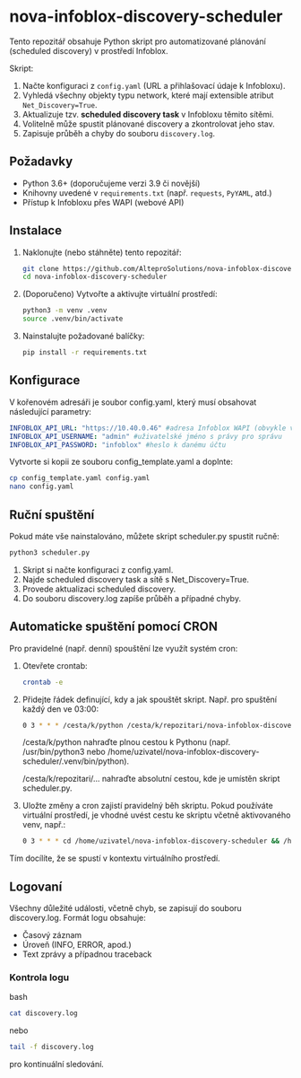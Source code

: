 # nova-infoblox-discovery-scheduler

Tento repozitář obsahuje Python skript pro automatizované plánování (scheduled discovery) v prostředí Infoblox.

Skript:

1. Načte konfiguraci z `config.yaml` (URL a přihlašovací údaje k Infobloxu).
2. Vyhledá všechny objekty typu network, které mají extensible atribut `Net_Discovery=True`.
3. Aktualizuje tzv. **scheduled discovery task** v Infobloxu těmito sítěmi.
4. Volitelně může spustit plánované discovery a zkontrolovat jeho stav.
5. Zapisuje průběh a chyby do souboru `discovery.log`.

## Požadavky

- Python 3.6+ (doporučujeme verzi 3.9 či novější)
- Knihovny uvedené v `requirements.txt` (např. `requests`, `PyYAML`, atd.)
- Přístup k Infobloxu přes WAPI (webové API)

## Instalace

1. Naklonujte (nebo stáhněte) tento repozitář:

    ```bash
    git clone https://github.com/AlteproSolutions/nova-infoblox-discovery-scheduler.git
    cd nova-infoblox-discovery-scheduler
    ```

2. (Doporučeno) Vytvořte a aktivujte virtuální prostředí:

    ```bash
    python3 -m venv .venv
    source .venv/bin/activate
    ```

3. Nainstalujte požadované balíčky:

    ```bash
    pip install -r requirements.txt
    ```

## Konfigurace

V kořenovém adresáři je soubor config.yaml, který musí obsahovat následující parametry:

```yaml
INFOBLOX_API_URL: "https://10.40.0.46" #adresa Infoblox WAPI (obvykle ve tvaru https://IP_adresa nebo <https://hostname>)
INFOBLOX_API_USERNAME: "admin" #uživatelské jméno s právy pro správu
INFOBLOX_API_PASSWORD: "infoblox" #heslo k danému účtu
```

Vytvorte si kopii ze souboru config_template.yaml a doplnte:

```bash
cp config_template.yaml config.yaml
nano config.yaml
```

## Ruční spuštění

Pokud máte vše nainstalováno, můžete skript scheduler.py spustit ručně:

```bash
python3 scheduler.py
```

1. Skript si načte konfiguraci z config.yaml.
2. Najde scheduled discovery task a sítě s Net_Discovery=True.
3. Provede aktualizaci scheduled discovery.
4. Do souboru discovery.log zapíše průběh a případné chyby.

## Automaticke spuštění pomocí CRON

Pro pravidelné (např. denní) spouštění lze využít systém cron:

1. Otevřete crontab:

    ```bash
    crontab -e
    ```

2. Přidejte řádek definující, kdy a jak spouštět skript. Např. pro spuštění každý den ve 03:00:

    ```bash
    0 3 * * * /cesta/k/python /cesta/k/repozitari/nova-infoblox-discovery-scheduler/scheduler.py
    ```

    /cesta/k/python nahraďte plnou cestou k Pythonu (např. /usr/bin/python3 nebo /home/uzivatel/nova-infoblox-discovery-scheduler/.venv/bin/python).

    /cesta/k/repozitari/... nahraďte absolutní cestou, kde je umístěn skript scheduler.py.

3. Uložte změny a cron zajistí pravidelný běh skriptu. Pokud používáte virtuální prostředí, je vhodné uvést cestu ke skriptu včetně aktivovaného venv, např.:

    ```bash
    0 3 * * * cd /home/uzivatel/nova-infoblox-discovery-scheduler && /home/uzivatel/nova-infoblox-discovery-scheduler/.venv/bin/python scheduler.py
    ```

Tím docílíte, že se spustí v kontextu virtuálního prostředí.

## Logovaní

Všechny důležité události, včetně chyb, se zapisují do souboru discovery.log. Formát logu obsahuje:

- Časový záznam
- Úroveň (INFO, ERROR, apod.)
- Text zprávy a případnou traceback

### Kontrola logu

bash

```bash
cat discovery.log
```

nebo

```bash
tail -f discovery.log
```

pro kontinuální sledování.
